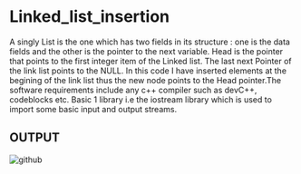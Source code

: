# Linked_list_insertion
A singly List is the one which has two fields in its structure : one is the data fields and the other is the pointer to the next variable. Head is the pointer that points to the first integer item of  the Linked list. The last next Pointer of the link list points to the NULL. In this code I have inserted elements at the begining of the link list thus the new node points to the Head pointer.The software requirements include any c++ compiler such as devC++, codeblocks etc. Basic 1 library i.e the iostream library which is used to import some basic input and output streams.
## OUTPUT
![github](https://user-images.githubusercontent.com/53641559/85707461-d33b8e00-b700-11ea-9fbe-e35be7a254b7.png)
